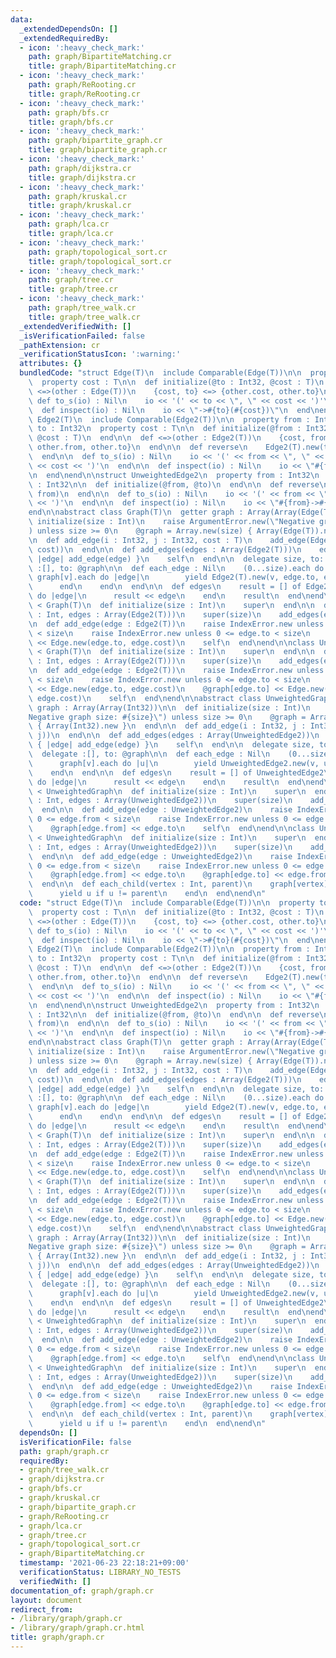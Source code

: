 ```yaml
---
data:
  _extendedDependsOn: []
  _extendedRequiredBy:
  - icon: ':heavy_check_mark:'
    path: graph/BipartiteMatching.cr
    title: graph/BipartiteMatching.cr
  - icon: ':heavy_check_mark:'
    path: graph/ReRooting.cr
    title: graph/ReRooting.cr
  - icon: ':heavy_check_mark:'
    path: graph/bfs.cr
    title: graph/bfs.cr
  - icon: ':heavy_check_mark:'
    path: graph/bipartite_graph.cr
    title: graph/bipartite_graph.cr
  - icon: ':heavy_check_mark:'
    path: graph/dijkstra.cr
    title: graph/dijkstra.cr
  - icon: ':heavy_check_mark:'
    path: graph/kruskal.cr
    title: graph/kruskal.cr
  - icon: ':heavy_check_mark:'
    path: graph/lca.cr
    title: graph/lca.cr
  - icon: ':heavy_check_mark:'
    path: graph/topological_sort.cr
    title: graph/topological_sort.cr
  - icon: ':heavy_check_mark:'
    path: graph/tree.cr
    title: graph/tree.cr
  - icon: ':heavy_check_mark:'
    path: graph/tree_walk.cr
    title: graph/tree_walk.cr
  _extendedVerifiedWith: []
  _isVerificationFailed: false
  _pathExtension: cr
  _verificationStatusIcon: ':warning:'
  attributes: {}
  bundledCode: "struct Edge(T)\n  include Comparable(Edge(T))\n\n  property to : Int32\n\
    \  property cost : T\n\n  def initialize(@to : Int32, @cost : T)\n  end\n\n  def\
    \ <=>(other : Edge(T))\n    {cost, to} <=> {other.cost, other.to}\n  end\n\n \
    \ def to_s(io) : Nil\n    io << '(' << to << \", \" << cost << ')'\n  end\n\n\
    \  def inspect(io) : Nil\n    io << \"->#{to}(#{cost})\"\n  end\nend\n\nstruct\
    \ Edge2(T)\n  include Comparable(Edge2(T))\n\n  property from : Int32\n  property\
    \ to : Int32\n  property cost : T\n\n  def initialize(@from : Int32, @to : Int32,\
    \ @cost : T)\n  end\n\n  def <=>(other : Edge2(T))\n    {cost, from, to} <=> {other.cost,\
    \ other.from, other.to}\n  end\n\n  def reverse\n    Edge2(T).new(to, from, cost)\n\
    \  end\n\n  def to_s(io) : Nil\n    io << '(' << from << \", \" << to << \", \"\
    \ << cost << ')'\n  end\n\n  def inspect(io) : Nil\n    io << \"#{from}->#{to}(#{cost})\"\
    \n  end\nend\n\nstruct UnweightedEdge2\n  property from : Int32\n  property to\
    \ : Int32\n\n  def initialize(@from, @to)\n  end\n\n  def reverse\n    UnweightedEdge2.new(to,\
    \ from)\n  end\n\n  def to_s(io) : Nil\n    io << '(' << from << \", \" << to\
    \ << ')'\n  end\n\n  def inspect(io) : Nil\n    io << \"#{from}->#{to}\"\n  end\n\
    end\n\nabstract class Graph(T)\n  getter graph : Array(Array(Edge(T)))\n\n  def\
    \ initialize(size : Int)\n    raise ArgumentError.new(\"Negative graph size: #{size}\"\
    ) unless size >= 0\n    @graph = Array.new(size) { Array(Edge(T)).new }\n  end\n\
    \n  def add_edge(i : Int32, j : Int32, cost : T)\n    add_edge(Edge2.new(i, j,\
    \ cost))\n  end\n\n  def add_edges(edges : Array(Edge2(T)))\n    edges.each {\
    \ |edge| add_edge(edge) }\n    self\n  end\n\n  delegate size, to: @graph\n  delegate\
    \ :[], to: @graph\n\n  def each_edge : Nil\n    (0...size).each do |v|\n     \
    \ graph[v].each do |edge|\n        yield Edge2(T).new(v, edge.to, edge.cost)\n\
    \      end\n    end\n  end\n\n  def edges\n    result = [] of Edge2(T)\n    each_edge\
    \ do |edge|\n      result << edge\n    end\n    result\n  end\nend\n\nclass DirectedGraph(T)\
    \ < Graph(T)\n  def initialize(size : Int)\n    super\n  end\n\n  def initialize(size\
    \ : Int, edges : Array(Edge2(T)))\n    super(size)\n    add_edges(edges)\n  end\n\
    \n  def add_edge(edge : Edge2(T))\n    raise IndexError.new unless 0 <= edge.from\
    \ < size\n    raise IndexError.new unless 0 <= edge.to < size\n    @graph[edge.from]\
    \ << Edge.new(edge.to, edge.cost)\n    self\n  end\nend\n\nclass UndirectedGraph(T)\
    \ < Graph(T)\n  def initialize(size : Int)\n    super\n  end\n\n  def initialize(size\
    \ : Int, edges : Array(Edge2(T)))\n    super(size)\n    add_edges(edges)\n  end\n\
    \n  def add_edge(edge : Edge2(T))\n    raise IndexError.new unless 0 <= edge.from\
    \ < size\n    raise IndexError.new unless 0 <= edge.to < size\n    @graph[edge.from]\
    \ << Edge.new(edge.to, edge.cost)\n    @graph[edge.to] << Edge.new(edge.from,\
    \ edge.cost)\n    self\n  end\nend\n\nabstract class UnweightedGraph\n  getter\
    \ graph : Array(Array(Int32))\n\n  def initialize(size : Int)\n    raise ArgumentError.new(\"\
    Negative graph size: #{size}\") unless size >= 0\n    @graph = Array.new(size)\
    \ { Array(Int32).new }\n  end\n\n  def add_edge(i : Int32, j : Int32)\n    add_edge(UnweightedEdge2.new(i,\
    \ j))\n  end\n\n  def add_edges(edges : Array(UnweightedEdge2))\n    edges.each\
    \ { |edge| add_edge(edge) }\n    self\n  end\n\n  delegate size, to: @graph\n\
    \  delegate :[], to: @graph\n\n  def each_edge : Nil\n    (0...size).each do |v|\n\
    \      graph[v].each do |u|\n        yield UnweightedEdge2.new(v, u)\n      end\n\
    \    end\n  end\n\n  def edges\n    result = [] of UnweightedEdge2\n    each_edge\
    \ do |edge|\n      result << edge\n    end\n    result\n  end\nend\n\nclass UnweightedDirectedGraph\
    \ < UnweightedGraph\n  def initialize(size : Int)\n    super\n  end\n\n  def initialize(size\
    \ : Int, edges : Array(UnweightedEdge2))\n    super(size)\n    add_edges(edges)\n\
    \  end\n\n  def add_edge(edge : UnweightedEdge2)\n    raise IndexError.new unless\
    \ 0 <= edge.from < size\n    raise IndexError.new unless 0 <= edge.to < size\n\
    \    @graph[edge.from] << edge.to\n    self\n  end\nend\n\nclass UnweightedUndirectedGraph\
    \ < UnweightedGraph\n  def initialize(size : Int)\n    super\n  end\n\n  def initialize(size\
    \ : Int, edges : Array(UnweightedEdge2))\n    super(size)\n    add_edges(edges)\n\
    \  end\n\n  def add_edge(edge : UnweightedEdge2)\n    raise IndexError.new unless\
    \ 0 <= edge.from < size\n    raise IndexError.new unless 0 <= edge.to < size\n\
    \    @graph[edge.from] << edge.to\n    @graph[edge.to] << edge.from\n    self\n\
    \  end\n\n  def each_child(vertex : Int, parent)\n    graph[vertex].each do |u|\n\
    \      yield u if u != parent\n    end\n  end\nend\n"
  code: "struct Edge(T)\n  include Comparable(Edge(T))\n\n  property to : Int32\n\
    \  property cost : T\n\n  def initialize(@to : Int32, @cost : T)\n  end\n\n  def\
    \ <=>(other : Edge(T))\n    {cost, to} <=> {other.cost, other.to}\n  end\n\n \
    \ def to_s(io) : Nil\n    io << '(' << to << \", \" << cost << ')'\n  end\n\n\
    \  def inspect(io) : Nil\n    io << \"->#{to}(#{cost})\"\n  end\nend\n\nstruct\
    \ Edge2(T)\n  include Comparable(Edge2(T))\n\n  property from : Int32\n  property\
    \ to : Int32\n  property cost : T\n\n  def initialize(@from : Int32, @to : Int32,\
    \ @cost : T)\n  end\n\n  def <=>(other : Edge2(T))\n    {cost, from, to} <=> {other.cost,\
    \ other.from, other.to}\n  end\n\n  def reverse\n    Edge2(T).new(to, from, cost)\n\
    \  end\n\n  def to_s(io) : Nil\n    io << '(' << from << \", \" << to << \", \"\
    \ << cost << ')'\n  end\n\n  def inspect(io) : Nil\n    io << \"#{from}->#{to}(#{cost})\"\
    \n  end\nend\n\nstruct UnweightedEdge2\n  property from : Int32\n  property to\
    \ : Int32\n\n  def initialize(@from, @to)\n  end\n\n  def reverse\n    UnweightedEdge2.new(to,\
    \ from)\n  end\n\n  def to_s(io) : Nil\n    io << '(' << from << \", \" << to\
    \ << ')'\n  end\n\n  def inspect(io) : Nil\n    io << \"#{from}->#{to}\"\n  end\n\
    end\n\nabstract class Graph(T)\n  getter graph : Array(Array(Edge(T)))\n\n  def\
    \ initialize(size : Int)\n    raise ArgumentError.new(\"Negative graph size: #{size}\"\
    ) unless size >= 0\n    @graph = Array.new(size) { Array(Edge(T)).new }\n  end\n\
    \n  def add_edge(i : Int32, j : Int32, cost : T)\n    add_edge(Edge2.new(i, j,\
    \ cost))\n  end\n\n  def add_edges(edges : Array(Edge2(T)))\n    edges.each {\
    \ |edge| add_edge(edge) }\n    self\n  end\n\n  delegate size, to: @graph\n  delegate\
    \ :[], to: @graph\n\n  def each_edge : Nil\n    (0...size).each do |v|\n     \
    \ graph[v].each do |edge|\n        yield Edge2(T).new(v, edge.to, edge.cost)\n\
    \      end\n    end\n  end\n\n  def edges\n    result = [] of Edge2(T)\n    each_edge\
    \ do |edge|\n      result << edge\n    end\n    result\n  end\nend\n\nclass DirectedGraph(T)\
    \ < Graph(T)\n  def initialize(size : Int)\n    super\n  end\n\n  def initialize(size\
    \ : Int, edges : Array(Edge2(T)))\n    super(size)\n    add_edges(edges)\n  end\n\
    \n  def add_edge(edge : Edge2(T))\n    raise IndexError.new unless 0 <= edge.from\
    \ < size\n    raise IndexError.new unless 0 <= edge.to < size\n    @graph[edge.from]\
    \ << Edge.new(edge.to, edge.cost)\n    self\n  end\nend\n\nclass UndirectedGraph(T)\
    \ < Graph(T)\n  def initialize(size : Int)\n    super\n  end\n\n  def initialize(size\
    \ : Int, edges : Array(Edge2(T)))\n    super(size)\n    add_edges(edges)\n  end\n\
    \n  def add_edge(edge : Edge2(T))\n    raise IndexError.new unless 0 <= edge.from\
    \ < size\n    raise IndexError.new unless 0 <= edge.to < size\n    @graph[edge.from]\
    \ << Edge.new(edge.to, edge.cost)\n    @graph[edge.to] << Edge.new(edge.from,\
    \ edge.cost)\n    self\n  end\nend\n\nabstract class UnweightedGraph\n  getter\
    \ graph : Array(Array(Int32))\n\n  def initialize(size : Int)\n    raise ArgumentError.new(\"\
    Negative graph size: #{size}\") unless size >= 0\n    @graph = Array.new(size)\
    \ { Array(Int32).new }\n  end\n\n  def add_edge(i : Int32, j : Int32)\n    add_edge(UnweightedEdge2.new(i,\
    \ j))\n  end\n\n  def add_edges(edges : Array(UnweightedEdge2))\n    edges.each\
    \ { |edge| add_edge(edge) }\n    self\n  end\n\n  delegate size, to: @graph\n\
    \  delegate :[], to: @graph\n\n  def each_edge : Nil\n    (0...size).each do |v|\n\
    \      graph[v].each do |u|\n        yield UnweightedEdge2.new(v, u)\n      end\n\
    \    end\n  end\n\n  def edges\n    result = [] of UnweightedEdge2\n    each_edge\
    \ do |edge|\n      result << edge\n    end\n    result\n  end\nend\n\nclass UnweightedDirectedGraph\
    \ < UnweightedGraph\n  def initialize(size : Int)\n    super\n  end\n\n  def initialize(size\
    \ : Int, edges : Array(UnweightedEdge2))\n    super(size)\n    add_edges(edges)\n\
    \  end\n\n  def add_edge(edge : UnweightedEdge2)\n    raise IndexError.new unless\
    \ 0 <= edge.from < size\n    raise IndexError.new unless 0 <= edge.to < size\n\
    \    @graph[edge.from] << edge.to\n    self\n  end\nend\n\nclass UnweightedUndirectedGraph\
    \ < UnweightedGraph\n  def initialize(size : Int)\n    super\n  end\n\n  def initialize(size\
    \ : Int, edges : Array(UnweightedEdge2))\n    super(size)\n    add_edges(edges)\n\
    \  end\n\n  def add_edge(edge : UnweightedEdge2)\n    raise IndexError.new unless\
    \ 0 <= edge.from < size\n    raise IndexError.new unless 0 <= edge.to < size\n\
    \    @graph[edge.from] << edge.to\n    @graph[edge.to] << edge.from\n    self\n\
    \  end\n\n  def each_child(vertex : Int, parent)\n    graph[vertex].each do |u|\n\
    \      yield u if u != parent\n    end\n  end\nend\n"
  dependsOn: []
  isVerificationFile: false
  path: graph/graph.cr
  requiredBy:
  - graph/tree_walk.cr
  - graph/dijkstra.cr
  - graph/bfs.cr
  - graph/kruskal.cr
  - graph/bipartite_graph.cr
  - graph/ReRooting.cr
  - graph/lca.cr
  - graph/tree.cr
  - graph/topological_sort.cr
  - graph/BipartiteMatching.cr
  timestamp: '2021-06-23 22:18:21+09:00'
  verificationStatus: LIBRARY_NO_TESTS
  verifiedWith: []
documentation_of: graph/graph.cr
layout: document
redirect_from:
- /library/graph/graph.cr
- /library/graph/graph.cr.html
title: graph/graph.cr
---
```

